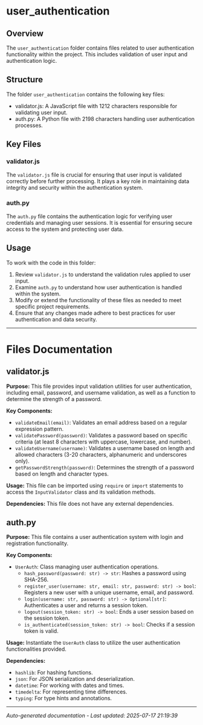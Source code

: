# user_authentication

## Overview
The `user_authentication` folder contains files related to user authentication functionality within the project. This includes validation of user input and authentication logic.

## Structure
The folder `user_authentication` contains the following key files:
- validator.js: A JavaScript file with 1212 characters responsible for validating user input.
- auth.py: A Python file with 2198 characters handling user authentication processes.

## Key Files
### validator.js
The `validator.js` file is crucial for ensuring that user input is validated correctly before further processing. It plays a key role in maintaining data integrity and security within the authentication system.

### auth.py
The `auth.py` file contains the authentication logic for verifying user credentials and managing user sessions. It is essential for ensuring secure access to the system and protecting user data.

## Usage
To work with the code in this folder:
1. Review `validator.js` to understand the validation rules applied to user input.
2. Examine `auth.py` to understand how user authentication is handled within the system.
3. Modify or extend the functionality of these files as needed to meet specific project requirements.
4. Ensure that any changes made adhere to best practices for user authentication and data security.

---

# Files Documentation

## validator.js

**Purpose:** This file provides input validation utilities for user authentication, including email, password, and username validation, as well as a function to determine the strength of a password.

**Key Components:**
- `validateEmail(email)`: Validates an email address based on a regular expression pattern.
- `validatePassword(password)`: Validates a password based on specific criteria (at least 8 characters with uppercase, lowercase, and number).
- `validateUsername(username)`: Validates a username based on length and allowed characters (3-20 characters, alphanumeric and underscores only).
- `getPasswordStrength(password)`: Determines the strength of a password based on length and character types.

**Usage:** This file can be imported using `require` or `import` statements to access the `InputValidator` class and its validation methods.

**Dependencies:** This file does not have any external dependencies.

## auth.py

**Purpose:** This file contains a user authentication system with login and registration functionality.

**Key Components:**
- `UserAuth`: Class managing user authentication operations.
  - `hash_password(password: str) -> str`: Hashes a password using SHA-256.
  - `register_user(username: str, email: str, password: str) -> bool`: Registers a new user with a unique username, email, and password.
  - `login(username: str, password: str) -> Optional[str]`: Authenticates a user and returns a session token.
  - `logout(session_token: str) -> bool`: Ends a user session based on the session token.
  - `is_authenticated(session_token: str) -> bool`: Checks if a session token is valid.

**Usage:** Instantiate the `UserAuth` class to utilize the user authentication functionalities provided.

**Dependencies:**
- `hashlib`: For hashing functions.
- `json`: For JSON serialization and deserialization.
- `datetime`: For working with dates and times.
- `timedelta`: For representing time differences.
- `typing`: For type hints and annotations.

---
*Auto-generated documentation - Last updated: 2025-07-17 21:19:39*
